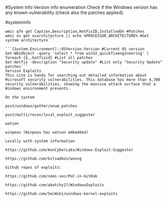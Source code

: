 #System Info
Version info enumeration
Check if the Windows version has any known vulnerability (check also the patches applied).


#systeminfo

```systeminfo | findstr /B /C:"OS Name" /C:"OS Version" #Get only that information
wmic qfe get Caption,Description,HotFixID,InstalledOn #Patches
wmic os get osarchitecture || echo %PROCESSOR_ARCHITECTURE% #Get system architecture```

```[System.Environment]::OSVersion.Version #Current OS version
Get-WmiObject -query 'select * from win32_quickfixengineering' | foreach {$_.hotfixid} #List all patches
Get-Hotfix -description "Security update" #List only "Security Update" patches```
Version Exploits
This site is handy for searching out detailed information about Microsoft security vulnerabilities. This database has more than 4,700 security vulnerabilities, showing the massive attack surface that a Windows environment presents.

On the system

post/windows/gather/enum_patches

post/multi/recon/local_exploit_suggester

watson

winpeas (Winpeas has watson embedded)

Locally with system information

https://github.com/AonCyberLabs/Windows-Exploit-Suggester

https://github.com/bitsadmin/wesng

Github repos of exploits:

https://github.com/nomi-sec/PoC-in-GitHub

https://github.com/abatchy17/WindowsExploits

https://github.com/SecWiki/windows-kernel-exploits
